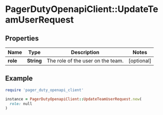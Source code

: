 # PagerDutyOpenapiClient::UpdateTeamUserRequest

## Properties

| Name | Type | Description | Notes |
| ---- | ---- | ----------- | ----- |
| **role** | **String** | The role of the user on the team. | [optional] |

## Example

```ruby
require 'pager_duty_openapi_client'

instance = PagerDutyOpenapiClient::UpdateTeamUserRequest.new(
  role: null
)
```

